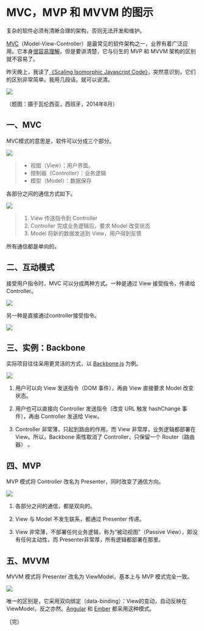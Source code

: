 # MVC，MVP 和 MVVM 的图示

复杂的软件必须有清晰合理的架构，否则无法开发和维护。

[MVC](http://zh.wikipedia.org/wiki/MVC)（Model-View-Controller）是最常见的软件架构之一，业界有着广泛应用。它本身[很容易理解](http://www.ruanyifeng.com/blog/2007/11/mvc.html)，但是要讲清楚，它与衍生的 MVP 和 MVVM 架构的区别就不容易了。

昨天晚上，我读了[《Scaling Isomorphic Javascript Code》](http://blog.nodejitsu.com/scaling-isomorphic-javascript-code/)，突然意识到，它们的区别非常简单。我用几段话，就可以说清。

![](http://image.beekka.com/blog/2015/bg2015020102.jpg)

（题图：摄于瓦伦西亚，西班牙，2014年8月）

## 一、MVC

MVC模式的意思是，软件可以分成三个部分。

![](http://image.beekka.com/blog/2015/bg2015020104.png)

> - 视图（View）：用户界面。
> - 控制器（Controller）：业务逻辑
> - 模型（Model）：数据保存

各部分之间的通信方式如下。

![](http://image.beekka.com/blog/2015/bg2015020105.png)

> 1. View 传送指令到 Controller
> 2. Controller 完成业务逻辑后，要求 Model 改变状态
> 3. Model 将新的数据发送到 View，用户得到反馈

所有通信都是单向的。

## 二、互动模式

接受用户指令时，MVC 可以分成两种方式。一种是通过 View 接受指令，传递给 Controller。
 
 ![](http://image.beekka.com/blog/2015/bg2015020106.png)
 
另一种是直接通过controller接受指令。

![](http://image.beekka.com/blog/2015/bg2015020107.png)

## 三、实例：Backbone

实际项目往往采用更灵活的方式，以 [Backbone.js](http://documentcloud.github.com/backbone) 为例。

![](http://image.beekka.com/blog/2015/bg2015020108.png)

1. 用户可以向 View 发送指令（DOM 事件），再由 View 直接要求 Model 改变状态。

2. 用户也可以直接向 Controller 发送指令（改变 URL 触发 hashChange 事件），再由 Controller 发送给 View。

3. Controller 非常薄，只起到路由的作用，而 View 非常厚，业务逻辑都部署在 View。所以，Backbone 索性取消了 Controller，只保留一个 Router（路由器） 。

## 四、MVP

MVP 模式将 Controller 改名为 Presenter，同时改变了通信方向。

![](http://image.beekka.com/blog/2015/bg2015020109.png)

1. 各部分之间的通信，都是双向的。

2. View 与 Model 不发生联系，都通过 Presenter 传递。

3. View 非常薄，不部署任何业务逻辑，称为“被动视图”（Passive View），即没有任何主动性，而 Presenter非常厚，所有逻辑都部署在那里。

## 五、MVVM

MVVM 模式将 Presenter 改名为 ViewModel，基本上与 MVP 模式完全一致。

![](http://image.beekka.com/blog/2015/bg2015020110.png)

唯一的区别是，它采用双向绑定（data-binding）：View的变动，自动反映在 ViewModel，反之亦然。[Angular](https://angularjs.org/) 和 [Ember](http://emberjs.com/) 都采用这种模式。

（完）

 